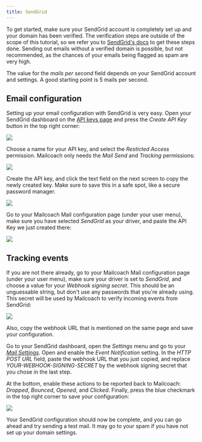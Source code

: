 ```yaml
---
title: SendGrid
---
```


To get started, make sure your SendGrid account is completely set up and your domain has been verified. The verification steps are outside of the scope of this tutorial, so we refer you to [SendGrid's docs](https://sendgrid.com/docs/ui/account-and-settings/how-to-set-up-domain-authentication/) to get these steps done. Sending out emails without a verified domain is possible, but not recommended, as the chances of your emails being flagged as spam are very high.

The value for the _mails per second_ field depends on your SendGrid account and settings. A good starting point is 5 mails per second.

## Email configuration

Setting up your email configuration with SendGrid is very easy. Open your SendGrid dashboard on the [API keys page](https://app.sendgrid.com/settings/api_keys) and press the _Create API Key_ button in the top right corner:

![](https://mailcoach.app/images/docs/v1/app/mail-configuration/sendgrid-api-key-create.png)

Choose a name for your API key, and select the _Resticted Access_ permission. Mailcoach only needs the _Mail Send_ and _Tracking_ permissions:

![](https://mailcoach.app/images/docs/v1/app/mail-configuration/sendgrid-api-key-permissions.png)

Create the API key, and click the text field on the next screen to copy the newly created key. Make sure to save this in a safe spot, like a secure password manager.

![](https://mailcoach.app/images/docs/v1/app/mail-configuration/sendgrid-api-key-copy.png)

Go to your Mailcoach Mail configuration page (under your user menu), make sure you have selected _SendGrid_ as your driver, and paste the API Key we just created there:

![](https://mailcoach.app/images/docs/v1/app/mail-configuration/sendgrid-api-key-in-mailcoach.png)

## Tracking events

If you are not there already, go to your Mailcoach Mail configuration page (under your user menu), make sure your driver is set to _SendGrid_, and choose a value for your _Webhook signing secret_. This should be an unguessable string, but don't use any passwords that you're already using. This secret will be used by Mailcoach to verify incoming events from SendGrid:

![](https://mailcoach.app/images/docs/v1/app/mail-configuration/sendgrid-webhook-signing-key.png)

Also, copy the webhook URL that is mentioned on the same page and save your configuration.

Go to your SendGrid dashboard, open the _Settings_ menu and go to your [_Mail Settings_](https://app.sendgrid.com/settings/mail_settings). Open and enable the _Event Notification_ setting. In the _HTTP POST URL_ field, paste the webhook URL that you just copied, and replace _YOUR-WEBHOOK-SIGNING-SECRET_ by the webhook signing secret that you chose in the last step.

At the bottom, enable these actions to be reported back to Mailcoach: _Dropped_, _Bounced_, _Opened_, and _Clicked_. Finally, press the blue checkmark in the top right corner to save your configuration:

![](https://mailcoach.app/images/docs/v1/app/mail-configuration/sendgrid-event-notifications.png)

Your SendGrid configuration should now be complete, and you can go ahead and try sending a test mail. It may go to your spam if you have not set up your domain settings.
